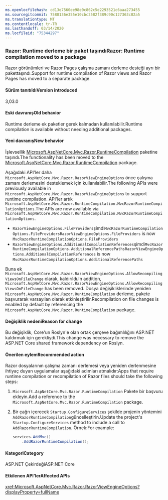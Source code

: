 ```yaml
---
ms.openlocfilehash: cd13e7560ee98e0c862c5e2293521c6aaa273455
ms.sourcegitcommit: 7588136e355e10cbc2582f389c90c127363c02a5
ms.translationtype: MT
ms.contentlocale: tr-TR
ms.lasthandoff: 03/14/2020
ms.locfileid: "75344297"
---
```

### <a name="razor-runtime-compilation-moved-to-a-package"></a><span data-ttu-id="4af07-101">Razor: Runtime derleme bir paket taşındı</span><span class="sxs-lookup"><span data-stu-id="4af07-101">Razor: Runtime compilation moved to a package</span></span>

<span data-ttu-id="4af07-102">Razor görünümleri ve Razor Pages çalışma zamanı derleme desteği ayrı bir pakettaşındı.</span><span class="sxs-lookup"><span data-stu-id="4af07-102">Support for runtime compilation of Razor views and Razor Pages has moved to a separate package.</span></span>

#### <a name="version-introduced"></a><span data-ttu-id="4af07-103">Sürüm tanıtıldı</span><span class="sxs-lookup"><span data-stu-id="4af07-103">Version introduced</span></span>

<span data-ttu-id="4af07-104">3,0</span><span class="sxs-lookup"><span data-stu-id="4af07-104">3.0</span></span>

#### <a name="old-behavior"></a><span data-ttu-id="4af07-105">Eski davranış</span><span class="sxs-lookup"><span data-stu-id="4af07-105">Old behavior</span></span>

<span data-ttu-id="4af07-106">Runtime derleme ek paketler gerek kalmadan kullanılabilir.</span><span class="sxs-lookup"><span data-stu-id="4af07-106">Runtime compilation is available without needing additional packages.</span></span>

#### <a name="new-behavior"></a><span data-ttu-id="4af07-107">Yeni davranış</span><span class="sxs-lookup"><span data-stu-id="4af07-107">New behavior</span></span>

<span data-ttu-id="4af07-108">İşlevsellik [Microsoft.AspNetCore.Mvc.Razor.RuntimeCompilation](https://www.nuget.org/packages/Microsoft.AspNetCore.Mvc.Razor.RuntimeCompilation/) paketine taşındı.</span><span class="sxs-lookup"><span data-stu-id="4af07-108">The functionality has been moved to the [Microsoft.AspNetCore.Mvc.Razor.RuntimeCompilation](https://www.nuget.org/packages/Microsoft.AspNetCore.Mvc.Razor.RuntimeCompilation/) package.</span></span>

<span data-ttu-id="4af07-109">Aşağıdaki API'ler daha `Microsoft.AspNetCore.Mvc.Razor.RazorViewEngineOptions` önce çalışma zamanı derlemesini desteklemek için kullanılabilir.</span><span class="sxs-lookup"><span data-stu-id="4af07-109">The following APIs were previously available in `Microsoft.AspNetCore.Mvc.Razor.RazorViewEngineOptions` to support runtime compilation.</span></span> <span data-ttu-id="4af07-110">API'ler artık `Microsoft.AspNetCore.Mvc.Razor.RuntimeCompilation.MvcRazorRuntimeCompilationOptions`.</span><span class="sxs-lookup"><span data-stu-id="4af07-110">The APIs are now available via `Microsoft.AspNetCore.Mvc.Razor.RuntimeCompilation.MvcRazorRuntimeCompilationOptions`.</span></span>

- <span data-ttu-id="4af07-111">`RazorViewEngineOptions.FileProviders`şimdi`MvcRazorRuntimeCompilationOptions.FileProviders`</span><span class="sxs-lookup"><span data-stu-id="4af07-111">`RazorViewEngineOptions.FileProviders` is now `MvcRazorRuntimeCompilationOptions.FileProviders`</span></span>
- <span data-ttu-id="4af07-112">`RazorViewEngineOptions.AdditionalCompilationReferences`şimdi`MvcRazorRuntimeCompilationOptions.AdditionalReferencePaths`</span><span class="sxs-lookup"><span data-stu-id="4af07-112">`RazorViewEngineOptions.AdditionalCompilationReferences` is now `MvcRazorRuntimeCompilationOptions.AdditionalReferencePaths`</span></span>

<span data-ttu-id="4af07-113">Buna ek `Microsoft.AspNetCore.Mvc.Razor.RazorViewEngineOptions.AllowRecompilingViewsOnFileChange` olarak, kaldırıldı.</span><span class="sxs-lookup"><span data-stu-id="4af07-113">In addition, `Microsoft.AspNetCore.Mvc.Razor.RazorViewEngineOptions.AllowRecompilingViewsOnFileChange` has been removed.</span></span> <span data-ttu-id="4af07-114">Dosya değişikliklerinde yeniden `Microsoft.AspNetCore.Mvc.Razor.RuntimeCompilation` derleme, pakete başvurarak varsayılan olarak etkinleştirilir.</span><span class="sxs-lookup"><span data-stu-id="4af07-114">Recompilation on file changes is enabled by default by referencing the `Microsoft.AspNetCore.Mvc.Razor.RuntimeCompilation` package.</span></span>

#### <a name="reason-for-change"></a><span data-ttu-id="4af07-115">Değişiklik nedeni</span><span class="sxs-lookup"><span data-stu-id="4af07-115">Reason for change</span></span>

<span data-ttu-id="4af07-116">Bu değişiklik, Core'un Roslyn'e olan ortak çerçeve bağımlılığını ASP.NET kaldırmak için gerekliydi.</span><span class="sxs-lookup"><span data-stu-id="4af07-116">This change was necessary to remove the ASP.NET Core shared framework dependency on Roslyn.</span></span>

#### <a name="recommended-action"></a><span data-ttu-id="4af07-117">Önerilen eylem</span><span class="sxs-lookup"><span data-stu-id="4af07-117">Recommended action</span></span>

<span data-ttu-id="4af07-118">Razor dosyalarının çalışma zamanı derlemesi veya yeniden derlenmesine ihtiyaç duyan uygulamalar aşağıdaki adımları atmalıdır:</span><span class="sxs-lookup"><span data-stu-id="4af07-118">Apps that require runtime compilation or recompilation of Razor files should take the following steps:</span></span>

1. <span data-ttu-id="4af07-119">`Microsoft.AspNetCore.Mvc.Razor.RuntimeCompilation` Pakete bir başvuru ekleyin.</span><span class="sxs-lookup"><span data-stu-id="4af07-119">Add a reference to the `Microsoft.AspNetCore.Mvc.Razor.RuntimeCompilation` package.</span></span>
1. <span data-ttu-id="4af07-120">Bir çağrı içerecek `Startup.ConfigureServices` şekilde projenin yöntemini `AddRazorRuntimeCompilation`güncelleştirin.</span><span class="sxs-lookup"><span data-stu-id="4af07-120">Update the project's `Startup.ConfigureServices` method to include a call to `AddRazorRuntimeCompilation`.</span></span> <span data-ttu-id="4af07-121">Örnek:</span><span class="sxs-lookup"><span data-stu-id="4af07-121">For example:</span></span>

    ```csharp
    services.AddMvc()
        .AddRazorRuntimeCompilation();
    ```

#### <a name="category"></a><span data-ttu-id="4af07-122">Kategori</span><span class="sxs-lookup"><span data-stu-id="4af07-122">Category</span></span>

<span data-ttu-id="4af07-123">ASP.NET Çekirdeği</span><span class="sxs-lookup"><span data-stu-id="4af07-123">ASP.NET Core</span></span>

#### <a name="affected-apis"></a><span data-ttu-id="4af07-124">Etkilenen API’ler</span><span class="sxs-lookup"><span data-stu-id="4af07-124">Affected APIs</span></span>

<xref:Microsoft.AspNetCore.Mvc.Razor.RazorViewEngineOptions?displayProperty=fullName>

<!--

#### Affected APIs

`T:Microsoft.AspNetCore.Mvc.Razor.RazorViewEngineOptions`

-->
